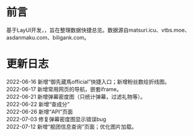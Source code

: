# 前言

基于LayUI开发，，旨在整理数据快捷总览。数据源自matsuri.icu、vtbs.moe、asdanmaku.com、biligank.com。  

# 更新日志

2022-06-16 新增“御先蔵馬official”快捷入口；新增粉丝数绘折线图。  
2022-06-17 新增常用网页的导航，嵌套iframe。  
2022-06-21 新增弹幕密度图（只统计弹幕，过滤礼物等）。  
2022-06-22 新增“查成分”  
2022-06-26 新增“API”页面  
2022-07-03 修复弹幕密度图显示错误bug  
2022-07-12 新增“舰团信息查询”页面；优化图片加载。
